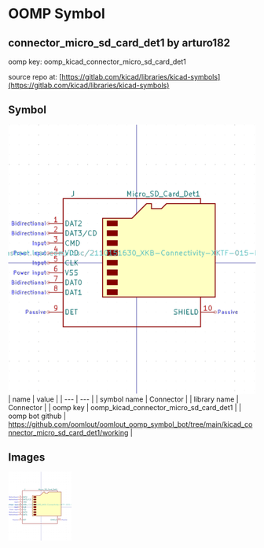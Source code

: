 # OOMP Symbol  
## connector_micro_sd_card_det1  by arturo182  
  
oomp key: oomp_kicad_connector_micro_sd_card_det1  
  
source repo at: [https://gitlab.com/kicad/libraries/kicad-symbols](https://gitlab.com/kicad/libraries/kicad-symbols)  
## Symbol  
  
[![working.png](working_600.png)](working.png)  
| name | value | 
| --- | --- | 
| symbol name | Connector | 
| library name | Connector | 
| oomp key | oomp_kicad_connector_micro_sd_card_det1 | 
| oomp bot github | https://github.com/oomlout/oomlout_oomp_symbol_bot/tree/main/kicad_connector_micro_sd_card_det1/working | 
## Images  
  
[![working.png](working_140.png)](working.png)  

